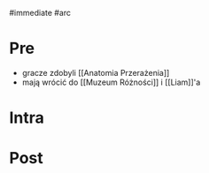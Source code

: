#immediate #arc 
# Pre
* gracze zdobyli [[Anatomia Przerażenia]]
* mają wrócić do [[Muzeum Różności]] i [[Liam]]'a
# Intra

# Post